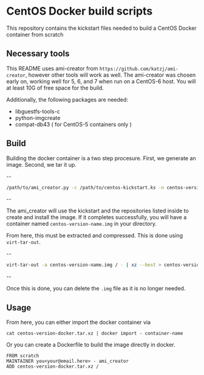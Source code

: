 CentOS Docker build scripts
===========================

This repository contains the kickstart files needed to build a CentOS Docker container from scratch

## Necessary tools

This README uses ami-creator from `https://github.com/katzj/ami-creator`, however other tools will work as well.
The ami-creator was chosen early on, working well for 5, 6, and 7 when run on a CentOS-6 host. You will at least 10G of free space for the build.

Additionally, the following packages are needed:

 * libguestfs-tools-c
 * python-imgcreate
 * compat-db43 ( for CentOS-5 containers only )


## Build

Building the docker container is a two step procesure. First, we generate an image. Second, we tar it up.

--
```bash
/path/to/ami_creator.py -c /path/to/centos-kickstart.ks -n centos-version-name
```
--

The ami_creator will use the kickstart and the repositories listed inside to create and install the image. If it completes successfully, you will have a container named `centos-version-name.img` in your directory.

From here, this must be extracted and compressed. This is done using `virt-tar-out`.

--
```bash
virt-tar-out -a centos-version-name.img / - | xz --best > centos-version-docker.tar.xz
```
--

Once this is done, you can delete the `.img` file as it is no longer needed.


## Usage

From here, you can either import the docker container via

```
cat centos-version-docker.tar.xz | docker import - container-name
```

Or you can create a Dockerfile to build the image directly in docker.

```
FROM scratch
MAINTAINER you<your@email.here> - ami_creator
ADD centos-version-docker.tar.xz /
```
